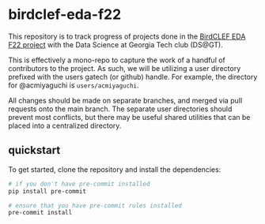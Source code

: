 # birdclef-eda-f22

This repository is to track progress of projects done in the [BirdCLEF EDA F22
project][proposal] with the Data Science at Georgia Tech club (DS@GT).

This is effectively a mono-repo to capture the work of a handful of contributors
to the project. As such, we will be utilizing a user directory prefixed with the
users gatech (or github) handle. For example, the directory for @acmiyaguchi is
`users/acmiyaguchi`.

All changes should be made on separate branches, and merged via pull requests
onto the main branch. The separate user directories should prevent most
conflicts, but there may be useful shared utilities that can be placed into a
centralized directory.

[proposal]: https://docs.google.com/document/d/1LlIJ82Qw142Avfo3VcVhkK1kq9XD4p2I1_3FBLE5acc

## quickstart

To get started, clone the repository and install the dependencies:

```bash
# if you don't have pre-commit installed
pip install pre-commit

# ensure that you have pre-commit rules installed
pre-commit install
```
